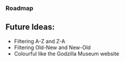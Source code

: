 ### Roadmap
## Future Ideas:
- Filtering A-Z and Z-A
- Filtering Old-New and New-Old
- Colourful like the Godzilla Museum website

